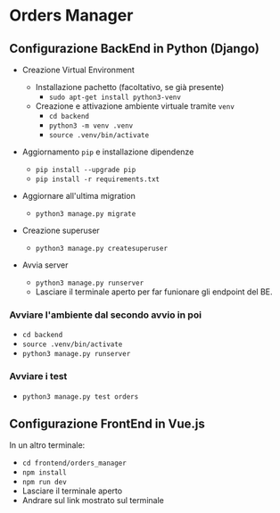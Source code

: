 # Orders Manager

## Configurazione BackEnd in Python (Django)

- Creazione Virtual Environment

  - Installazione pachetto (facoltativo, se già presente)
    - `sudo apt-get install python3-venv`
  - Creazione e attivazione ambiente virtuale tramite `venv`
    - `cd backend`
    - `python3 -m venv .venv`
    - `source .venv/bin/activate`

- Aggiornamento `pip` e installazione dipendenze

  - `pip install --upgrade pip`
  - `pip install -r requirements.txt`

- Aggiornare all'ultima migration

  - `python3 manage.py migrate`

- Creazione superuser

  - `python3 manage.py createsuperuser`

- Avvia server

  - `python3 manage.py runserver`
  - Lasciare il terminale aperto per far funionare gli endpoint del BE.

### Avviare l'ambiente dal secondo avvio in poi

- `cd backend`
- `source .venv/bin/activate`
- `python3 manage.py runserver`

### Avviare i test

- `python3 manage.py test orders`

## Configurazione FrontEnd in Vue.js

In un altro terminale:

- `cd frontend/orders_manager`
- `npm install`
- `npm run dev`
- Lasciare il terminale aperto
- Andrare sul link mostrato sul terminale
